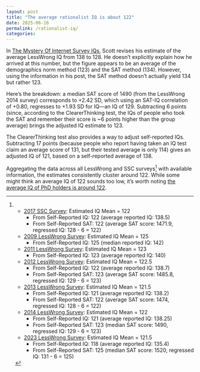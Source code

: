 ```yaml
---
layout: post
title: "The average rationalist IQ is about 122"
date: 2025-06-16 
permalink: /rationalist-iq/
categories: 
---
```

In [The Mystery Of Internet Survey IQs](https://www.astralcodexten.com/p/the-mystery-of-internet-survey-iqs), Scott revises his estimate of the average LessWrong IQ from 138 to 128. He doesn’t explicitly explain how he arrived at this number, but the figure appears to be an average of the demographics norm method (123) and the SAT method (134). However, using the information in his post, the SAT method doesn’t actually yield 134 but rather 123.  

Here’s the breakdown: a median SAT score of 1490 (from the LessWrong 2014 survey) corresponds to +2.42 SD, which using an SAT-IQ correlation of +0.80, regresses to +1.93 SD for IQ—an IQ of 129. Subtracting 6 points (since, according to the ClearerThinking test, the IQs of people who took the SAT and remember their score is ~6 points higher than the group average) brings the adjusted IQ estimate to 123. 

The ClearerThinking test also provides a way to adjust self-reported IQs. Subtracting 17 points (because people who report having taken an IQ test claim an average score of 131, but their tested average is only 114) gives an adjusted IQ of 121, based on a self-reported average of 138.  

Aggregating the data across all LessWrong and SSC surveys[^1] with available information, the estimates consistently cluster around 122. While some might think an average IQ of 122 sounds too low, it’s worth noting [the average IQ of PhD holders is around 122](https://randomcriticalanalysis.com/2015/06/11/iq-test-scores-gpa-income-and-related-correlations-from-nlsy97/#rcatoc-iq-test-score-by-educational-attainment-level).  

[^1]: - [2017 SSC Survey](https://slatestarcodex.com/2017/03/17/ssc-survey-2017-results/): Estimated IQ Mean = 122  
        - From Self-Reported IQ: 122 (average reported IQ: 138.5)
        - From Self-Reported SAT: 122 (average SAT score: 1471.9, regressed IQ: 128 - 6 = 122)
      - [2009 LessWrong Survey](https://www.lesswrong.com/posts/ZWC3n9c6v4s35rrZ3/survey-results): Estimated IQ Mean = 125
        - From Self-Reported IQ: 125 (median reported IQ: 142)
      - [2011 LessWrong Survey](https://www.lesswrong.com/posts/HAEPbGaMygJq8L59k/2011-survey-results): Estimated IQ Mean = 123
        - From Self-Reported IQ: 123 (average reported IQ: 140)
      - [2012 LessWrong Survey](https://www.lesswrong.com/posts/x9FNKTEt68Rz6wQ6P/2012-survey-results): Estimated IQ Mean = 122.5
        - From Self-Reported IQ: 122 (average reported IQ: 138.7)
        - From Self-Reported SAT: 123 (average SAT score: 1485.8, regressed IQ: 129 - 6 = 123)
      - [2013 LessWrong Survey](https://www.lesswrong.com/posts/pJJdcZgB6mPNWoSWr/2013-survey-results): Estimated IQ Mean = 121.5
        - From Self-Reported IQ: 121 (average reported IQ: 138.2)
        - From Self-Reported SAT: 122 (average SAT score: 1474, regressed IQ: 128 - 6 = 122)
      - [2014 LessWrong Survey](https://www.lesswrong.com/posts/YAkpzvjC768Jm2TYb/2014-survey-results): Estimated IQ Mean = 122
        - From Self-Reported IQ: 121 (average reported IQ: 138.25)
        - From Self-Reported SAT: 123 (median SAT score: 1490, regressed IQ: 129 - 6 = 123)
      - [2023 LessWrong Survey](https://www.lesswrong.com/posts/WRaq4SzxhunLoFKCs/2023-survey-results): Estimated IQ Mean = 121.5
        - From Self-Reported IQ: 118 (average reported IQ: 135.4)
        - From Self-Reported SAT: 125 (median SAT score: 1520, regressed IQ: 131 - 6 = 125)
